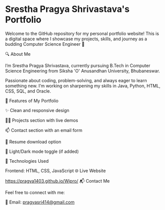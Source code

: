 # Srestha Pragya Shrivastava's Portfolio
Welcome to the GitHub repository for my personal portfolio website!
This is a digital space where I showcase my projects, skills, and journey as a budding Computer Science Engineer 🚀

🔍 About Me

I’m Srestha Pragya Shrivastava, currently pursuing B.Tech in Computer Science Engineering from Siksha 'O' Anusandhan University, Bhubaneswar.

Passionate about coding, problem-solving, and always eager to learn something new. I’m working on sharpening my skills in Java, Python, HTML, CSS, SQL, and Oracle.

📌 Features of My Portfolio

✨ Clean and responsive design

🧑‍💻 Projects section with live demos

📫 Contact section with an email form

📁 Resume download option

🌙 Light/Dark mode toggle (if added)

🚀 Technologies Used

Frontend: HTML, CSS, JavaScript
🌐 Live Website

https://pragya1403.github.io/Wipro/
📬 Contact Me

Feel free to connect with me:

📧 Email: pragyasri414@gmail.com
